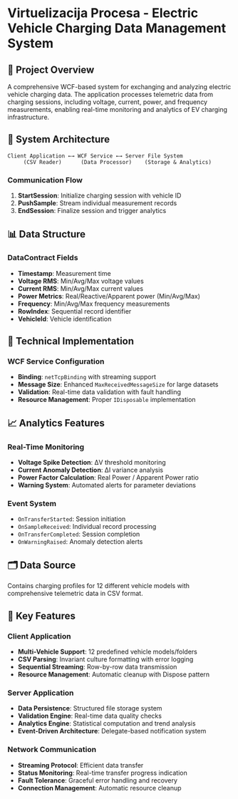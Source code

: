 # Virtuelizacija Procesa - Electric Vehicle Charging Data Management System

## 🔋 Project Overview
A comprehensive WCF-based system for exchanging and analyzing electric vehicle charging data. The application processes telemetric data from charging sessions, including voltage, current, power,
and frequency measurements, enabling real-time monitoring and analytics of EV charging infrastructure.

## 🚗 System Architecture

```
Client Application ←→ WCF Service ←→ Server File System
     (CSV Reader)      (Data Processor)    (Storage & Analytics)
```

### Communication Flow
1. **StartSession**: Initialize charging session with vehicle ID
2. **PushSample**: Stream individual measurement records
3. **EndSession**: Finalize session and trigger analytics

## 📊 Data Structure

### DataContract Fields
- **Timestamp**: Measurement time
- **Voltage RMS**: Min/Avg/Max voltage values
- **Current RMS**: Min/Avg/Max current values  
- **Power Metrics**: Real/Reactive/Apparent power (Min/Avg/Max)
- **Frequency**: Min/Avg/Max frequency measurements
- **RowIndex**: Sequential record identifier
- **VehicleId**: Vehicle identification

## 🔧 Technical Implementation

### WCF Service Configuration
- **Binding**: `netTcpBinding` with streaming support
- **Message Size**: Enhanced `MaxReceivedMessageSize` for large datasets
- **Validation**: Real-time data validation with fault handling
- **Resource Management**: Proper `IDisposable` implementation

## 📈 Analytics Features

### Real-Time Monitoring
- **Voltage Spike Detection**: ΔV threshold monitoring
- **Current Anomaly Detection**: ΔI variance analysis
- **Power Factor Calculation**: Real Power / Apparent Power ratio
- **Warning System**: Automated alerts for parameter deviations

### Event System
- `OnTransferStarted`: Session initiation
- `OnSampleReceived`: Individual record processing
- `OnTransferCompleted`: Session completion
- `OnWarningRaised`: Anomaly detection alerts

## 🗂️ Data Source
Contains charging profiles for 12 different vehicle models with comprehensive telemetric data in CSV format.

## 🚀 Key Features

### Client Application
- **Multi-Vehicle Support**: 12 predefined vehicle models/folders
- **CSV Parsing**: Invariant culture formatting with error logging
- **Sequential Streaming**: Row-by-row data transmission
- **Resource Management**: Automatic cleanup with Dispose pattern

### Server Application  
- **Data Persistence**: Structured file storage system
- **Validation Engine**: Real-time data quality checks
- **Analytics Engine**: Statistical computation and trend analysis
- **Event-Driven Architecture**: Delegate-based notification system

### Network Communication
- **Streaming Protocol**: Efficient data transfer
- **Status Monitoring**: Real-time transfer progress indication
- **Fault Tolerance**: Graceful error handling and recovery
- **Connection Management**: Automatic resource cleanup
